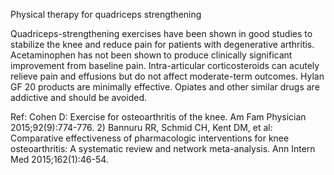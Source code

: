 Physical therapy for quadriceps strengthening

Quadriceps-strengthening exercises have been shown in good studies to stabilize the knee and reduce pain for patients with degenerative arthritis. Acetaminophen has not been shown to produce clinically significant improvement from baseline pain. Intra-articular corticosteroids can acutely relieve pain and effusions but do not affect moderate-term outcomes. Hylan GF 20 products are minimally effective. Opiates and other similar drugs are addictive and should be avoided.

Ref: Cohen D: Exercise for osteoarthritis of the knee. Am Fam Physician 2015;92(9):774-776.  2) Bannuru RR, Schmid CH, Kent DM, et al: Comparative effectiveness of pharmacologic interventions for knee osteoarthritis: A systematic review and network meta-analysis. Ann Intern Med 2015;162(1):46-54.